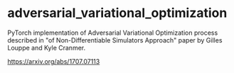 # adversarial_variational_optimization

PyTorch implementation of Adversarial Variational Optimization process described in "of Non-Differentiable Simulators Approach" paper by Gilles Louppe and Kyle Cranmer.

https://arxiv.org/abs/1707.07113

